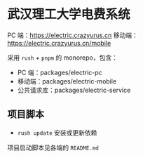 # 武汉理工大学电费系统

PC 端：https://electric.crazyurus.cn
移动端：https://electric.crazyurus.cn/mobile

采用 `rush` + `pnpm` 的 monorepo，包含：

- PC 端：packages/electric-pc
- 移动端：packages/electric-mobile
- 公共请求库：packages/electric-service

## 项目脚本

- `rush update` 安装或更新依赖

项目启动脚本见各端的 `README.md`
